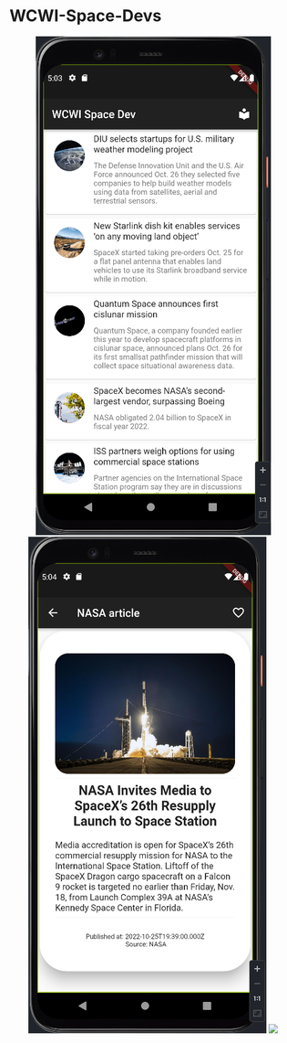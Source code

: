 # WCWI-Space-Devs

<p align="center">
  <img src="https://github.com/daddyjasiu/WCWI-Space-Devs/blob/main/images%20and%20videos/1.png">
  <img src="https://github.com/daddyjasiu/WCWI-Space-Devs/blob/main/images%20and%20videos/2.png">
  <img src="https://github.com/daddyjasiu/WCWI-Space-Devs/blob/main/images%20and%20videos/Record_2022-10-27-16-53-20.gif">
</p>
